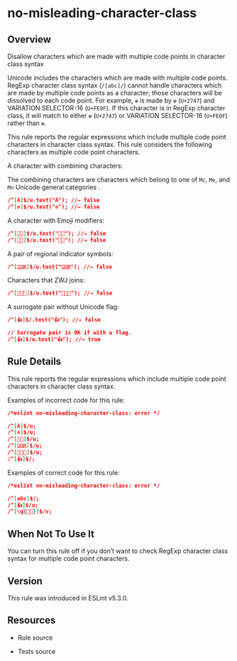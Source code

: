 

# no-misleading-character-class
## Overview

Disallow characters which are made with multiple code points in character class syntax

Unicode includes the characters which are made with multiple code points.
RegExp character class syntax (`/[abc]/`) cannot handle characters which are made by multiple code points as a character; those characters will be dissolved to each code point. For example, `❇️` is made by `❇` (`U+2747`) and VARIATION SELECTOR-16 (`U+FE0F`). If this character is in RegExp character class, it will match to either `❇` (`U+2747`) or VARIATION SELECTOR-16 (`U+FE0F`) rather than `❇️`.

This rule reports the regular expressions which include multiple code point characters in character class syntax. This rule considers the following characters as multiple code point characters.

A character with combining characters:

The combining characters are characters which belong to one of `Mc`, `Me`, and `Mn` Unicode general categories .


```json
/^[Á]$/u.test("Á"); //→ false
/^[❇️]$/u.test("❇️"); //→ false
```

A character with Emoji modifiers:


```json
/^[👶🏻]$/u.test("👶🏻"); //→ false
/^[👶🏽]$/u.test("👶🏽"); //→ false
```

A pair of regional indicator symbols:


```json
/^[🇯🇵]$/u.test("🇯🇵"); //→ false
```

Characters that ZWJ joins:


```json
/^[👨‍👩‍👦]$/u.test("👨‍👩‍👦"); //→ false
```

A surrogate pair without Unicode flag:


```json
/^[👍]$/.test("👍"); //→ false

// Surrogate pair is OK if with u flag.
/^[👍]$/u.test("👍"); //→ true
```

## Rule Details

This rule reports the regular expressions which include multiple code point characters in character class syntax.

Examples of incorrect code for this rule:


```json
/*eslint no-misleading-character-class: error */

/^[Á]$/u;
/^[❇️]$/u;
/^[👶🏻]$/u;
/^[🇯🇵]$/u;
/^[👨‍👩‍👦]$/u;
/^[👍]$/;
```

Examples of correct code for this rule:


```json
/*eslint no-misleading-character-class: error */

/^[abc]$/;
/^[👍]$/u;
/^[\q{👶🏻}]$/v;
```

## When Not To Use It

You can turn this rule off if you don’t want to check RegExp character class syntax for multiple code point characters.

## Version

This rule was introduced in ESLint v5.3.0.

## Resources


- Rule source 

- Tests source 

